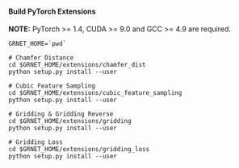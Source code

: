 #### Build PyTorch Extensions

**NOTE:** PyTorch >= 1.4, CUDA >= 9.0 and GCC >= 4.9 are required.

```
GRNET_HOME=`pwd`

# Chamfer Distance
cd $GRNET_HOME/extensions/chamfer_dist
python setup.py install --user

# Cubic Feature Sampling
cd $GRNET_HOME/extensions/cubic_feature_sampling
python setup.py install --user

# Gridding & Gridding Reverse
cd $GRNET_HOME/extensions/gridding
python setup.py install --user

# Gridding Loss
cd $GRNET_HOME/extensions/gridding_loss
python setup.py install --user
```